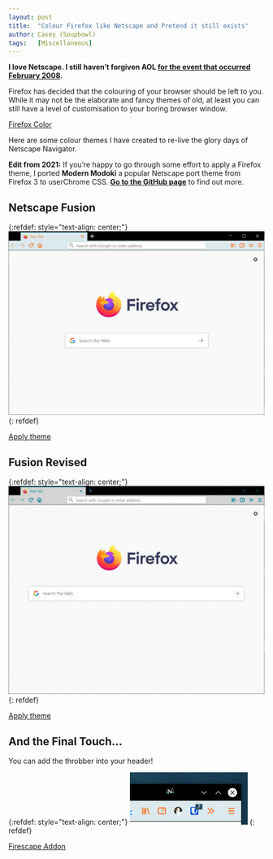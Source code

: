 ```yaml
---
layout: post
title:  "Colour Firefox like Netscape and Pretend it still exists"
author: Casey (Soupbowl)
tags:   [Miscellaneous]
---
```

**I love Netscape. I still haven’t forgiven AOL [for the event that occurred February 2008](https://www.engadget.com/2014/05/10/history-of-netscape/).**

Firefox has decided that the colouring of your browser should be left to you. While it may not be the elaborate and fancy themes of old, at least you can still have a level of customisation to your boring browser window.

<div class="aligncentre"><p class="button"><a href="https://color.firefox.com">Firefox Color</a></p></div>

Here are some colour themes I have created to re-live the glory days of Netscape Navigator.

**Edit from 2021:** If you’re happy to go through some effort to apply a Firefox theme, I ported **Modern Modoki** a popular Netscape port theme from Firefox 3 to userChrome CSS. [**Go to the GitHub page**](https://github.com/soup-bowl/Modoki-FirefoxCSS) to find out more.

## Netscape Fusion
{:refdef: style="text-align: center;"}
![Firefox browser with orange buttons, an aliceblue toolbar background, and black header bars.](/assets/img/netscape-fusion-classic.png)
{: refdef}

<div class="aligncentre"><p class="button"><a href="https://color.firefox.com/?theme=XQAAAAIgAQAAAAAAAABBqYhm849SCia2CaaEGccwS-xNKliFupMrJ872ljiI850ad-7K1H8h-qnbTAdIVcniTliWEBDOS5-omSx7Z4tOQb3An26lJHMxF31tPWQt9sXJNwzmJeoH0baqQMCIfnP8ihrdCOlGz-l8n306jagp4EV0dl8VZbMtCz8wbUKZ3uTLY7EgnOYwqxyZ_jiqID4MaIuN5vALw-ngNNl90GvnrwClPUob1APDoFQEdh0fnMIvwd__fin_AA">Apply theme</a></p></div>

## Fusion Revised
{:refdef: style="text-align: center;"}
![Firefox browser with blue buttons, an grey toolbar background, and black header bars.](/assets/img/netscape-fusion-modern.png)
{: refdef}

<div class="aligncentre"><p class="button"><a href="https://color.firefox.com/?theme=XQAAAAIgAQAAAAAAAABBqYhm849SCia2CaaEGccwS-xNKliFucAyqRGQbFmhXVFziO3U6NNQwSRr82gB3_2l8wQwMpRNwmNfQWepmu57-Mvw15UB7s_ZwiwrezE_1bhjLZyNZg0HunEw5wz_8CiVYPZ2YF15O5PePvCjeiozoIOpRjqy6teu0ZFW3PApY4kbRKpQgDMY1LaFyS96yX52HLIjk3DEwsUrEjKDKAS2fMmu_7f9hAA">Apply theme</a></p></div>

## And the Final Touch…
You can add the throbber into your header!

{:refdef: style="text-align: center;"}
![A crop of the top right part of the Firefox Browser window. Where the window control buttons are, a little Netscape Navigator icon is pictured to the left of the buttons.](/assets/img/netscape-ff-throbber.png)
{: refdef}

<div class="aligncentre"><p class="button"><a href="https://addons.mozilla.org/en-GB/firefox/addon/firescape_navigator/?utm_source=addons.mozilla.org&utm_medium=referral&utm_content=search">Firescape Addon</a></p></div>
